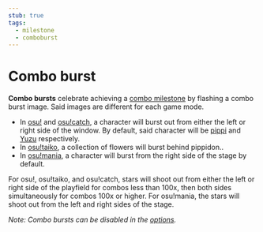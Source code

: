 ```yaml
---
stub: true
tags:
  - milestone
  - comboburst
---
```


# Combo burst

**Combo bursts** celebrate achieving a [combo milestone](/wiki/Glossary/Combo_milestone) by flashing a combo burst image. Said images are different for each game mode.

- In [osu!](/wiki/Game_mode/osu!) and [osu!catch](/wiki/Game_mode/osu!catch), a character will burst out from either the left or right side of the window. By default, said character will be [pippi](/wiki/Mascots#-pippi) and [Yuzu](/wiki/Mascots#-yuzu) respectively.
- In [osu!taiko](/wiki/Game_mode/osu!taiko), a collection of flowers will burst behind pippidon.<!-- TODO: stubless term "pippidon" -->.
- In [osu!mania](/wiki/Game_mode/osu!mania), a character will burst from the right side of the stage by default.

For osu!, osu!taiko, and osu!catch, stars will shoot out from either the left or right side of the playfield for combos less than 100x, then both sides simultaneously for combos 100x or higher. For osu!mania, the stars will shoot out from the left and right sides of the stage.

*Note: Combo bursts can be disabled in the [options](/wiki/Options).*

<!--TODO: Add images and links-->
